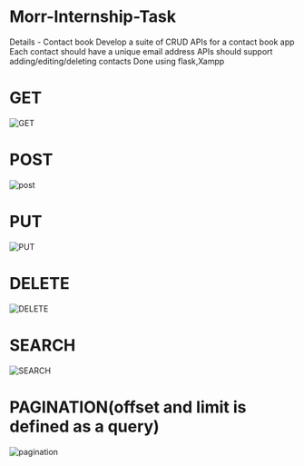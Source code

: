 # Morr-Internship-Task

Details - Contact book 
Develop a suite of CRUD APIs for a contact book app
Each contact should have a unique email address
APIs should support adding/editing/deleting contacts
Done using flask,Xampp 

# GET
![GET](https://user-images.githubusercontent.com/67327058/114217109-60488e80-9985-11eb-85c1-7533e421c33f.png)

# POST
![post](https://user-images.githubusercontent.com/67327058/114217162-71919b00-9985-11eb-894a-f4c2aecda346.png)

# PUT
![PUT](https://user-images.githubusercontent.com/67327058/114217255-8cfca600-9985-11eb-8a87-5b6b70082044.png)

# DELETE
![DELETE](https://user-images.githubusercontent.com/67327058/114217190-7ce4c680-9985-11eb-9807-f646be1c09a4.png)

# SEARCH
![SEARCH](https://user-images.githubusercontent.com/67327058/114217307-9c7bef00-9985-11eb-88f5-2d23e53076fb.png)

# PAGINATION(offset and limit is defined as a query)
![pagination](https://user-images.githubusercontent.com/67327058/114217442-caf9ca00-9985-11eb-8aa0-cf7fb7391d70.png)